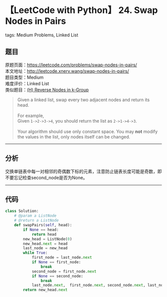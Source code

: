 # 【LeetCode with Python】 24. Swap Nodes in Pairs
tags: Medium Problems, Linked List

## 题目
原题页面：<https://leetcode.com/problems/swap-nodes-in-pairs/><br/>
本文地址：<http://leetcode.xnerv.wang/swap-nodes-in-pairs/><br/>
题目类型：Medium<br/>
难度评价：Linked List<br/>
类似题目：[(H) Reverse Nodes in k-Group](/reverse-nodes-in-k-group/)<br/>

> Given a linked list, swap every two adjacent nodes and return its head.<br/>
><br/>
> For example,<br/>
> Given `1->2->3->4`, you should return the list as `2->1->4->3`.<br/>
><br/>
> Your algorithm should use only constant space. You may **not** modify the values in the list, only nodes itself can be changed.<br/>

<!-- more -->

---
## 分析
交换单链表中每一对相邻的奇偶数下标的元素，注意防止链表长度可能是奇数，即不要忘记检查second_node是否为None。<br/>

---
## 代码
``` python
class Solution:
    # @param a ListNode
    # @return a ListNode
    def swapPairs(self, head):
        if None == head:
            return head
        new_head = ListNode(0)
        new_head.next = head
        last_node = new_head
        while True:
            first_node = last_node.next
            if None == first_node:
                break
            second_node = first_node.next
            if None == second_node:
                break
            last_node.next,  first_node.next, second_node.next, last_node = second_node, second_node.next, first_node, first_node
        return new_head.next
```
